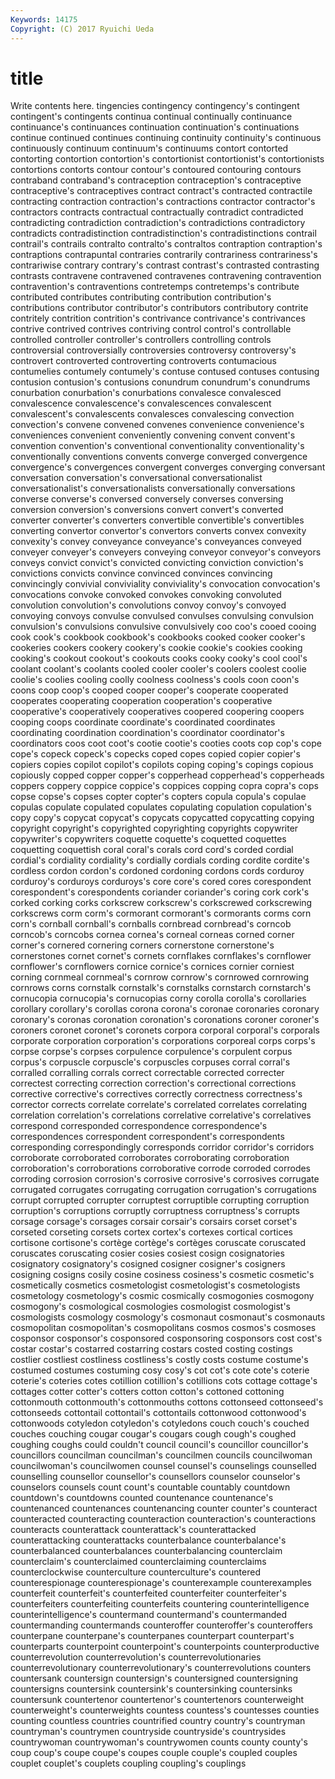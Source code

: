 ```yaml
---
Keywords: 14175 
Copyright: (C) 2017 Ryuichi Ueda
---
```


# title

Write contents here.
tingencies contingency contingency's contingent contingent's contingents continua
continual continually continuance continuance's continuances continuation continuation's continuations continue continued
continues continuing continuity continuity's continuous continuously continuum continuum's continuums contort
contorted contorting contortion contortion's contortionist contortionist's contortionists contortions contorts contour
contour's contoured contouring contours contraband contraband's contraception contraception's contraceptive contraceptive's
contraceptives contract contract's contracted contractile contracting contraction contraction's contractions contractor
contractor's contractors contracts contractual contractually contradict contradicted contradicting contradiction contradiction's
contradictions contradictory contradicts contradistinction contradistinction's contradistinctions contrail contrail's contrails contralto
contralto's contraltos contraption contraption's contraptions contrapuntal contraries contrarily contrariness contrariness's
contrariwise contrary contrary's contrast contrast's contrasted contrasting contrasts contravene contravened
contravenes contravening contravention contravention's contraventions contretemps contretemps's contribute contributed contributes
contributing contribution contribution's contributions contributor contributor's contributors contributory contrite contritely
contrition contrition's contrivance contrivance's contrivances contrive contrived contrives contriving control
control's controllable controlled controller controller's controllers controlling controls controversial controversially
controversies controversy controversy's controvert controverted controverting controverts contumacious contumelies contumely
contumely's contuse contused contuses contusing contusion contusion's contusions conundrum conundrum's
conundrums conurbation conurbation's conurbations convalesce convalesced convalescence convalescence's convalescences convalescent
convalescent's convalescents convalesces convalescing convection convection's convene convened convenes convenience
convenience's conveniences convenient conveniently convening convent convent's convention convention's conventional
conventionality conventionality's conventionally conventions convents converge converged convergence convergence's convergences
convergent converges converging conversant conversation conversation's conversational conversationalist conversationalist's conversationalists
conversationally conversations converse converse's conversed conversely converses conversing conversion conversion's
conversions convert convert's converted converter converter's converters convertible convertible's convertibles
converting convertor convertor's convertors converts convex convexity convexity's convey conveyance
conveyance's conveyances conveyed conveyer conveyer's conveyers conveying conveyor conveyor's conveyors
conveys convict convict's convicted convicting conviction conviction's convictions convicts convince
convinced convinces convincing convincingly convivial conviviality conviviality's convocation convocation's convocations
convoke convoked convokes convoking convoluted convolution convolution's convolutions convoy convoy's
convoyed convoying convoys convulse convulsed convulses convulsing convulsion convulsion's convulsions
convulsive convulsively coo coo's cooed cooing cook cook's cookbook cookbook's
cookbooks cooked cooker cooker's cookeries cookers cookery cookery's cookie cookie's
cookies cooking cooking's cookout cookout's cookouts cooks cooky cooky's cool
cool's coolant coolant's coolants cooled cooler cooler's coolers coolest coolie
coolie's coolies cooling coolly coolness coolness's cools coon coon's coons
coop coop's cooped cooper cooper's cooperate cooperated cooperates cooperating cooperation
cooperation's cooperative cooperative's cooperatively cooperatives coopered coopering coopers cooping coops
coordinate coordinate's coordinated coordinates coordinating coordination coordination's coordinator coordinator's coordinators
coos coot coot's cootie cootie's cooties coots cop cop's cope
cope's copeck copeck's copecks coped copes copied copier copier's copiers
copies copilot copilot's copilots coping coping's copings copious copiously copped
copper copper's copperhead copperhead's copperheads coppers coppery coppice coppice's coppices
copping copra copra's cops copse copse's copses copter copter's copters
copula copula's copulae copulas copulate copulated copulates copulating copulation copulation's
copy copy's copycat copycat's copycats copycatted copycatting copying copyright copyright's
copyrighted copyrighting copyrights copywriter copywriter's copywriters coquette coquette's coquetted coquettes
coquetting coquettish coral coral's corals cord cord's corded cordial cordial's
cordiality cordiality's cordially cordials cording cordite cordite's cordless cordon cordon's
cordoned cordoning cordons cords corduroy corduroy's corduroys corduroys's core core's
cored cores corespondent corespondent's corespondents coriander coriander's coring cork cork's
corked corking corks corkscrew corkscrew's corkscrewed corkscrewing corkscrews corm corm's
cormorant cormorant's cormorants corms corn corn's cornball cornball's cornballs cornbread
cornbread's corncob corncob's corncobs cornea cornea's corneal corneas corned corner
corner's cornered cornering corners cornerstone cornerstone's cornerstones cornet cornet's cornets
cornflakes cornflakes's cornflower cornflower's cornflowers cornice cornice's cornices cornier corniest
corning cornmeal cornmeal's cornrow cornrow's cornrowed cornrowing cornrows corns cornstalk
cornstalk's cornstalks cornstarch cornstarch's cornucopia cornucopia's cornucopias corny corolla corolla's
corollaries corollary corollary's corollas corona corona's coronae coronaries coronary coronary's
coronas coronation coronation's coronations coroner coroner's coroners coronet coronet's coronets
corpora corporal corporal's corporals corporate corporation corporation's corporations corporeal corps
corps's corpse corpse's corpses corpulence corpulence's corpulent corpus corpus's corpuscle
corpuscle's corpuscles corpuses corral corral's corralled corralling corrals correct correctable
corrected correcter correctest correcting correction correction's correctional corrections corrective corrective's
correctives correctly correctness correctness's corrector corrects correlate correlate's correlated correlates
correlating correlation correlation's correlations correlative correlative's correlatives correspond corresponded correspondence
correspondence's correspondences correspondent correspondent's correspondents corresponding correspondingly corresponds corridor corridor's
corridors corroborate corroborated corroborates corroborating corroboration corroboration's corroborations corroborative corrode
corroded corrodes corroding corrosion corrosion's corrosive corrosive's corrosives corrugate corrugated
corrugates corrugating corrugation corrugation's corrugations corrupt corrupted corrupter corruptest corruptible
corrupting corruption corruption's corruptions corruptly corruptness corruptness's corrupts corsage corsage's
corsages corsair corsair's corsairs corset corset's corseted corseting corsets cortex
cortex's cortexes cortical cortices cortisone cortisone's cortège cortège's cortèges coruscate
coruscated coruscates coruscating cosier cosies cosiest cosign cosignatories cosignatory cosignatory's
cosigned cosigner cosigner's cosigners cosigning cosigns cosily cosine cosiness cosiness's
cosmetic cosmetic's cosmetically cosmetics cosmetologist cosmetologist's cosmetologists cosmetology cosmetology's cosmic
cosmically cosmogonies cosmogony cosmogony's cosmological cosmologies cosmologist cosmologist's cosmologists cosmology
cosmology's cosmonaut cosmonaut's cosmonauts cosmopolitan cosmopolitan's cosmopolitans cosmos cosmos's cosmoses
cosponsor cosponsor's cosponsored cosponsoring cosponsors cost cost's costar costar's costarred
costarring costars costed costing costings costlier costliest costliness costliness's costly
costs costume costume's costumed costumes costuming cosy cosy's cot cot's
cote cote's coterie coterie's coteries cotes cotillion cotillion's cotillions cots
cottage cottage's cottages cotter cotter's cotters cotton cotton's cottoned cottoning
cottonmouth cottonmouth's cottonmouths cottons cottonseed cottonseed's cottonseeds cottontail cottontail's cottontails
cottonwood cottonwood's cottonwoods cotyledon cotyledon's cotyledons couch couch's couched couches
couching cougar cougar's cougars cough cough's coughed coughing coughs could
couldn't council council's councillor councillor's councillors councilman councilman's councilmen councils
councilwoman councilwoman's councilwomen counsel counsel's counselings counselled counselling counsellor counsellor's
counsellors counselor counselor's counselors counsels count count's countable countably countdown
countdown's countdowns counted countenance countenance's countenanced countenances countenancing counter counter's
counteract counteracted counteracting counteraction counteraction's counteractions counteracts counterattack counterattack's counterattacked
counterattacking counterattacks counterbalance counterbalance's counterbalanced counterbalances counterbalancing counterclaim counterclaim's counterclaimed
counterclaiming counterclaims counterclockwise counterculture counterculture's countered counterespionage counterespionage's counterexample counterexamples
counterfeit counterfeit's counterfeited counterfeiter counterfeiter's counterfeiters counterfeiting counterfeits countering counterintelligence
counterintelligence's countermand countermand's countermanded countermanding countermands counteroffer counteroffer's counteroffers counterpane
counterpane's counterpanes counterpart counterpart's counterparts counterpoint counterpoint's counterpoints counterproductive counterrevolution
counterrevolution's counterrevolutionaries counterrevolutionary counterrevolutionary's counterrevolutions counters countersank countersign countersign's countersigned
countersigning countersigns countersink countersink's countersinking countersinks countersunk countertenor countertenor's countertenors
counterweight counterweight's counterweights countess countess's countesses counties counting countless countries
countrified country country's countryman countryman's countrymen countryside countryside's countrysides countrywoman
countrywoman's countrywomen counts county county's coup coup's coupe coupe's coupes
couple couple's coupled couples couplet couplet's couplets coupling coupling's couplings
